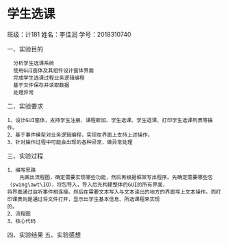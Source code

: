 # 学生选课
班级：计181   姓名：李佳润   学号：2018310740

一、实验目的

      分析学生选课系统
      使用GUI窗体及其组件设计窗体界面
      完成学生选课过程业务逻辑编程
      基于文件保存并读取数据
      处理异常
二、实验要求

    1、设计GUI窗体，支持学生注册、课程新加、学生选课、学生退课、打印学生选课列表等操作。
    2、基于事件模型对业务逻辑编程，实现在界面上支持上述操作。
    3、针对操作过程中可能会出现的各种异常，做异常处理
三、实验过程

    1、编写思路
        先画出流程图，确定需要实现哪些功能，然后再根据框架写出程序。先确定需要哪些包（swing\awt\IO），将包导入，导入后先构建整体的GUI的所有界面，         
    将界面通过监听事件相连接。然后在需要文本写入与文本读出的地方的界面写上文本操作。而打印课表则是通过将文件打开，显示出学生基本信息、所选课程来实现
    的。
    2、流程图
    3、核心代码
四、实验结果
五、实验感想
